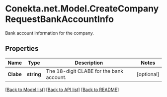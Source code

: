 # Conekta.net.Model.CreateCompanyRequestBankAccountInfo
Bank account information for the company.

## Properties

Name | Type | Description | Notes
------------ | ------------- | ------------- | -------------
**Clabe** | **string** | The 18-digit CLABE for the bank account. | [optional] 

[[Back to Model list]](../README.md#documentation-for-models) [[Back to API list]](../README.md#documentation-for-api-endpoints) [[Back to README]](../README.md)

